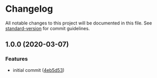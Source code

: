 # Changelog

All notable changes to this project will be documented in this file. See [standard-version](https://github.com/conventional-changelog/standard-version) for commit guidelines.

## 1.0.0 (2020-03-07)


### Features

* initial commit ([4eb5d53](https://github.com/jdpnielsen/conventional-commit-test/commit/4eb5d53b1fe56926a659ff8fb288db5db616bee4))
